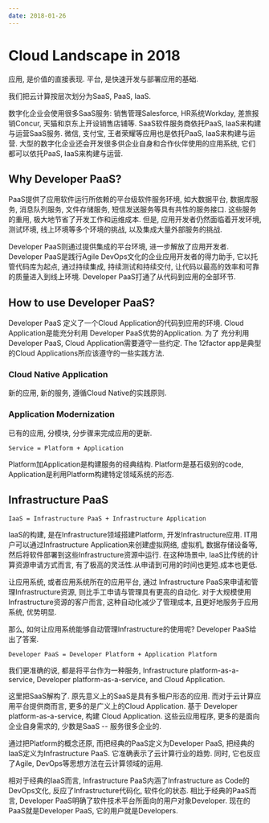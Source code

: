 ```yaml
---
date: 2018-01-26
---
```


# Cloud Landscape in 2018

应用, 是价值的直接表现. 平台, 是快速开发与部署应用的基础.

我们把云计算按层次划分为SaaS, PaaS, IaaS. 

数字化企业会使用很多SaaS服务: 销售管理Salesforce, HR系统Workday, 差旅报销Concur, 天猫和京东上开设销售店铺等.
SaaS软件服务商依托PaaS, IaaS来构建与运营SaaS服务. 微信, 支付宝, 王者荣耀等应用也是依托PaaS, IaaS来构建与运营.
大型的数字化企业还会开发很多供企业自身和合作伙伴使用的应用系统, 它们都可以依托PaaS, IaaS来构建与运营.

## Why Developer PaaS?

PaaS提供了应用软件运行所依赖的平台级软件服务环境, 如大数据平台, 数据库服务, 消息队列服务, 文件存储服务, 短信发送服务等具有共性的服务接口.
这些服务的重用, 极大地节省了开发工作和运维成本. 但是, 应用开发者仍然面临着开发环境, 测试环境, 线上环境等多个环境的挑战, 以及集成大量外部服务的挑战.

Developer PaaS则通过提供集成的平台环境, 进一步解放了应用开发者. Developer PaaS是践行Agile DevOps文化的企业应用开发者的得力助手, 它以托管代码库为起点, 通过持续集成, 持续测试和持续交付, 让代码以最高的效率和可靠的质量进入到线上环境. Developer PaaS打通了从代码到应用的全部环节.

## How to use Developer PaaS?
Developer PaaS 定义了一个Cloud Application的代码到应用的环境. Cloud Application是能充分利用 Developer PaaS优势的Application. 为了 充分利用Developer PaaS, Cloud Application需要遵守一些约定. The 12factor app是典型的Cloud Applications所应该遵守的一些实践方法.

### Cloud Native Application
新的应用, 新的服务, 遵循Cloud Native的实践原则.
### Application Modernization
已有的应用, 分模块, 分步骤来完成应用的更新.

```
Service = Platform + Application
```

Platform加Application是构建服务的经典结构. Platform是基石级别的code, Application是利用Platform构建特定领域系统的形态. 
## Infrastructure PaaS

```
IaaS = Infrastructure PaaS + Infrastructure Application
```

IaaS的构建, 是在Infrastructure领域搭建Platform, 开发Infrastructure应用. 
IT用户可以通过Infrastructure Application来创建虚拟网络, 虚拟机, 数据存储设备等, 然后将软件部署到这些Infrastructure资源中运行. 在这种场景中,
IaaS比传统的计算资源申请方式而言, 有了极高的灵活性.从申请到可用的时间也更短.成本也更低.

让应用系统, 或者应用系统所在的应用平台, 通过 Infrastructure PaaS来申请和管理Infrastructure资源, 则比手工申请与管理具有更高的自动化. 对于大规模使用Infrastructure资源的客户而言, 这种自动化减少了管理成本, 且更好地服务于应用系统, 优势明显.

那么, 如何让应用系统能够自动管理Infrastructure的使用呢? Developer PaaS给出了答案.


```
Developer PaaS = Developer Platform + Application Platform
```


我们更准确的说, 都是将平台作为一种服务, Infrastructure platform-as-a-service,
Developer platform-as-a-service, and Cloud Application.

这里把SaaS解构了. 原先意义上的SaaS是具有多租户形态的应用. 而对于云计算应用平台提供商而言, 更多的是广义上的Cloud Application. 
基于 Developer platform-as-a-service, 构建 Cloud Application.  这些云应用程序, 更多的是面向企业自身需求的, 少数是SaaS -- 服务很多企业的.

通过把Platform的概念还原, 而把经典的PaaS定义为Developer PaaS, 把经典的IaaS定义为Infrastructure PaaS. 它准确表示了云计算行业的趋势. 
同时, 它也反应了Agile, DevOps等思想方法在云计算领域的运用.

相对于经典的IaaS而言, Infrastructure PaaS内涵了Infrastructure as Code的DevOps文化, 反应了Infrastructure代码化, 软件化的状态.
相比于经典的PaaS而言, Developer PaaS明确了软件技术平台所面向的用户对象Developer. 现在的PaaS就是Developer PaaS, 它的用户就是Developers.
